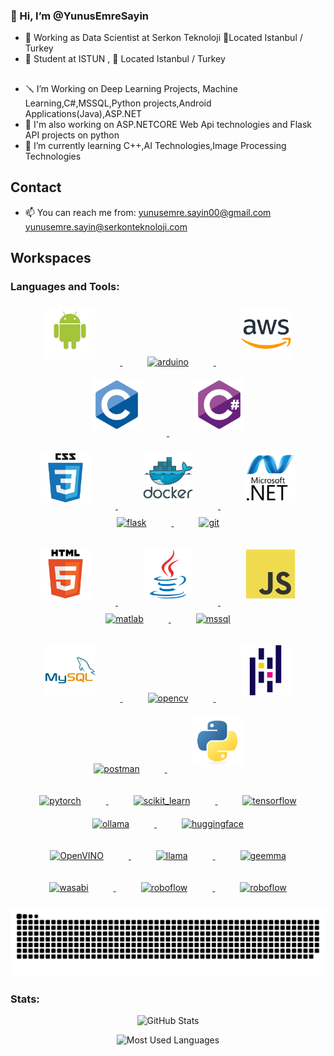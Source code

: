 ### 👋 Hi, I’m @YunusEmreSayin 
- 📌 Working as Data Scientist at Serkon Teknoloji   📍Located Istanbul / Turkey
- 📌 Student at ISTUN ,     📍 Located Istanbul / Turkey
##
- 🪛 I’m Working on Deep Learning Projects, Machine Learning,C#,MSSQL,Python projects,Android Applications(Java),ASP.NET
- 🏁 I'm also working on ASP.NETCORE Web Api technologies and Flask API projects on python
- 👀 I’m currently learning C++,AI Technologies,Image Processing Technologies
##
## Contact 
- 📫 You can reach me from: yunusemre.sayin00@gmail.com yunusemre.sayin@serkonteknoloji.com
<!---
YunusEmreSayin/YunusEmreSayin is a ✨ special ✨ repository because its `README.md` (this file) appears on your GitHub profile.
You can click the Preview link to take a look at your changes.
--->

## 
## Workspaces

<h3 align="left">Languages and Tools:</h3>
<p align="center">
  <a href="https://developer.android.com" target="_blank" rel="noreferrer">
    <img src="https://raw.githubusercontent.com/devicons/devicon/master/icons/android/android-original-wordmark.svg" alt="android" width="80" height="80" style="margin: 10px 40px;"/>
  </a>
  <a href="https://www.arduino.cc/" target="_blank" rel="noreferrer">
    <img src="https://cdn.worldvectorlogo.com/logos/arduino-1.svg" alt="arduino" width="80" height="80" style="margin: 10px 40px;"/>
  </a>
  <a href="https://aws.amazon.com" target="_blank" rel="noreferrer">
    <img src="https://raw.githubusercontent.com/devicons/devicon/master/icons/amazonwebservices/amazonwebservices-original-wordmark.svg" alt="aws" width="80" height="80" style="margin: 10px 40px;"/>
  </a>
  <a href="https://www.cprogramming.com/" target="_blank" rel="noreferrer">
    <img src="https://raw.githubusercontent.com/devicons/devicon/master/icons/c/c-original.svg" alt="c" width="80" height="80" style="margin: 10px 40px;"/>
  </a>
  <a href="https://www.w3schools.com/cs/" target="_blank" rel="noreferrer">
    <img src="https://raw.githubusercontent.com/devicons/devicon/master/icons/csharp/csharp-original.svg" alt="csharp" width="80" height="80" style="margin: 10px 40px;"/>
  </a>
</p>
<p align="center">
  <a href="https://www.w3schools.com/css/" target="_blank" rel="noreferrer">
    <img src="https://raw.githubusercontent.com/devicons/devicon/master/icons/css3/css3-original-wordmark.svg" alt="css3" width="80" height="80" style="margin: 10px 40px;"/>
  </a>
  <a href="https://www.docker.com/" target="_blank" rel="noreferrer">
    <img src="https://raw.githubusercontent.com/devicons/devicon/master/icons/docker/docker-original-wordmark.svg" alt="docker" width="80" height="80" style="margin: 10px 40px;"/>
  </a>
  <a href="https://dotnet.microsoft.com/" target="_blank" rel="noreferrer">
    <img src="https://raw.githubusercontent.com/devicons/devicon/master/icons/dot-net/dot-net-original-wordmark.svg" alt="dotnet" width="80" height="80" style="margin: 10px 40px;"/>
  </a>
  <a href="https://flask.palletsprojects.com/" target="_blank" rel="noreferrer">
    <img src="https://img.icons8.com/?size=100&id=AqYCfGyGXlO7&format=png&color=000000" alt="flask" width="80" height="80" style="margin: 10px 40px;"/>
  </a>
  <a href="https://git-scm.com/" target="_blank" rel="noreferrer">
    <img src="https://www.vectorlogo.zone/logos/git-scm/git-scm-icon.svg" alt="git" width="80" height="80" style="margin: 10px 40px;"/>
  </a>
</p>
<p align="center">
  <a href="https://www.w3.org/html/" target="_blank" rel="noreferrer">
    <img src="https://raw.githubusercontent.com/devicons/devicon/master/icons/html5/html5-original-wordmark.svg" alt="html5" width="80" height="80" style="margin: 10px 40px;"/>
  </a>
  <a href="https://www.java.com" target="_blank" rel="noreferrer">
    <img src="https://raw.githubusercontent.com/devicons/devicon/master/icons/java/java-original.svg" alt="java" width="80" height="80" style="margin: 10px 40px;"/>
  </a>
  <a href="https://developer.mozilla.org/en-US/docs/Web/JavaScript" target="_blank" rel="noreferrer">
    <img src="https://raw.githubusercontent.com/devicons/devicon/master/icons/javascript/javascript-original.svg" alt="javascript" width="80" height="80" style="margin: 10px 40px;"/>
  </a>
  <a href="https://www.mathworks.com/" target="_blank" rel="noreferrer">
    <img src="https://upload.wikimedia.org/wikipedia/commons/2/21/Matlab_Logo.png" alt="matlab" width="80" height="80" style="margin: 10px 40px;"/>
  </a>
  <a href="https://www.microsoft.com/en-us/sql-server" target="_blank" rel="noreferrer">
    <img src="https://www.svgrepo.com/show/303229/microsoft-sql-server-logo.svg" alt="mssql" width="80" height="80" style="margin: 10px 40px;"/>
  </a>
</p>
<p align="center">
  <a href="https://www.mysql.com/" target="_blank" rel="noreferrer">
    <img src="https://raw.githubusercontent.com/devicons/devicon/master/icons/mysql/mysql-original-wordmark.svg" alt="mysql" width="80" height="80" style="margin: 10px 40px;"/>
  </a>
  <a href="https://opencv.org/" target="_blank" rel="noreferrer">
    <img src="https://www.vectorlogo.zone/logos/opencv/opencv-icon.svg" alt="opencv" width="80" height="80" style="margin: 10px 40px;"/>
  </a>
  <a href="https://pandas.pydata.org/" target="_blank" rel="noreferrer">
    <img src="https://raw.githubusercontent.com/devicons/devicon/2ae2a900d2f041da66e950e4d48052658d850630/icons/pandas/pandas-original.svg" alt="pandas" width="80" height="80" style="margin: 10px 40px;"/>
  </a>
  <a href="https://postman.com" target="_blank" rel="noreferrer">
    <img src="https://www.vectorlogo.zone/logos/getpostman/getpostman-icon.svg" alt="postman" width="80" height="80" style="margin: 10px 40px;"/>
  </a>
  <a href="https://www.python.org" target="_blank" rel="noreferrer">
    <img src="https://raw.githubusercontent.com/devicons/devicon/master/icons/python/python-original.svg" alt="python" width="80" height="80" style="margin: 10px 40px;"/>
  </a>
</p>
<p align="center">
  <a href="https://pytorch.org/" target="_blank" rel="noreferrer">
    <img src="https://www.vectorlogo.zone/logos/pytorch/pytorch-icon.svg" alt="pytorch" width="80" height="80" style="margin: 10px 40px;"/>
  </a>
  <a href="https://scikit-learn.org/" target="_blank" rel="noreferrer">
    <img src="https://upload.wikimedia.org/wikipedia/commons/0/05/Scikit_learn_logo_small.svg" alt="scikit_learn" width="80" height="80" style="margin: 10px 40px;"/>
  </a>
  <a href="https://www.tensorflow.org" target="_blank" rel="noreferrer">
    <img src="https://www.vectorlogo.zone/logos/tensorflow/tensorflow-icon.svg" alt="tensorflow" width="80" height="80" style="margin: 10px 40px;"/>
  </a>
  <a href="https://ollama.com" target="_blank" rel="noreferrer">
    <img src="https://ollama.com/public/ollama.png" alt="ollama" width="80" height="80" style="margin: 10px 40px;"/>
  </a>
  <a href="https://huggingface.co/" target="_blank" rel="noreferrer">
    <img src="https://huggingface.co/datasets/huggingface/brand-assets/resolve/main/hf-logo.svg" alt="huggingface" width="80" height="80" style="margin: 10px 40px;"/>
  </a>
</p>

<p align="center">
  
   <a href="https://docs.openvino.ai/2024/index.html#" target="_blank" rel="noreferrer">
    <img src="https://upload.wikimedia.org/wikipedia/commons/thumb/4/45/OpenVINO_logo.svg/768px-OpenVINO_logo.svg.png?20230122230514" alt="OpenVINO" width="240" height="70" style="margin: 10px 40px;"/>
  </a>
  <a href="https://www.llama.ai" target="_blank" rel="noreferrer">
    <img src="https://static.xx.fbcdn.net/rsrc.php/y9/r/tL_v571NdZ0.svg" alt="llama" width="80" height="80" style="margin: 10px 40px;"/>
  </a>
  <a href="https://www.geemma.com" target="_blank" rel="noreferrer">
    <img src="https://logowik.com/content/uploads/images/google-gemma-ai3370.logowik.com.webp" alt="geemma" width="80" height="80" style="margin: 10px 40px;"/>
  </a>
</p>
<p align="center">
  <a href="https://wasabi.com/" target="_blank" rel="noreferrer">
    <img src="https://wasabi.com/_next/image?url=https%3A%2F%2Fa-us.storyblok.com%2Ff%2F1019449%2F828x476%2Fa741cde6a0%2Fstacked-logo-full-color-rgb.png%2Fm%2F172x0%2Ffilters%3Aquality(50)&w=1200&q=75" alt="wasabi" width="180" height="60" style="margin: 10px 40px;"/>
  </a>
  <a href="https://roboflow.com/" target="_blank" rel="noreferrer">
    <img src="https://www.logosvgpng.com/wp-content/uploads/2023/03/roboflow-inc-logo-vector.png" alt="roboflow" width="140" height="80" style="margin: 10px 40px;"/>
  </a>
  <a href="https://docs.ultralytics.com/tr" target="_blank" rel="noreferrer">
    <img src="https://cdn.prod.website-files.com/646dd1f1a3703e451ba81ecc/64994922be624dae865d06a5_UltralyticsYOLO_full_blue.svg" alt="roboflow" width="140" height="80" style="margin: 10px 40px;"/>
  </a>
  
</p>





<p align="center">
  <img src="https://github.com/YunusEmreSayin/YunusEmreSayin/blob/output/github-contribution-grid-snake-dark.svg" alt="Snake animation" />
</p>
<h3 align="left">Stats:</h3>
<p align="center">
  <img width="480" height="240" src="https://github-readme-stats.vercel.app/api?username=yunusemresayin&theme=dark&hide_border=false&include_all_commits=false&count_private=false" alt="GitHub Stats"/>
</p>

<p align="center">
  <img width="480" height="240" src="https://github-readme-stats.vercel.app/api/top-langs/?username=yunusemresayin&theme=dark&hide_border=false&include_all_commits=false&count_private=false&layout=compact" alt="Most Used Languages"/>
</p>



